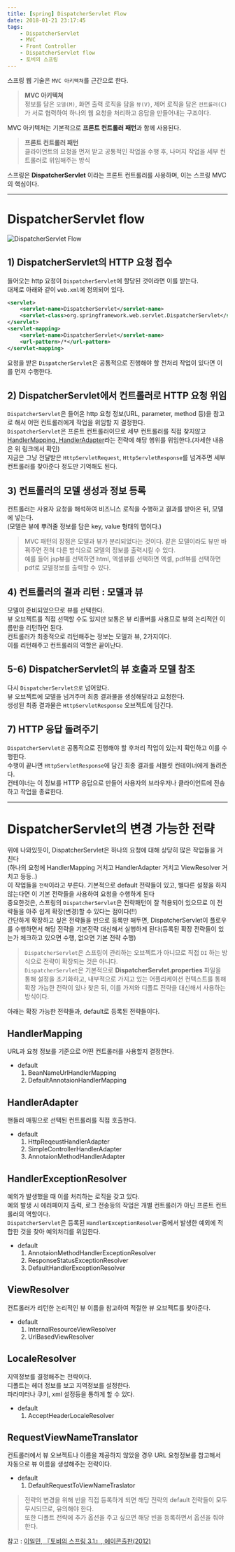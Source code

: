 ```yaml
---
title: [spring] DispatcherServlet Flow
date: 2018-01-21 23:17:45
tags:
    - DispatcherServlet
    - MVC
    - Front Controller
    - DispatcherServlet flow
    - 토비의 스프링
---
```


스프링 웹 기술은 `MVC 아키텍쳐`를 근간으로 한다.  
> **MVC 아키텍쳐**  
정보를 담은 `모델(M)`, 화면 출력 로직을 담을 `뷰(V)`, 제어 로직을 담은 `컨트롤러(C)`가 서로 협력하여 하나의 웹 요청을 처리하고 응답을 만들어내는 구조이다.  

MVC 아키텍처는 기본적으로 **프론트 컨트롤러 패턴**과 함께 사용된다.  
> **프론트 컨트롤러 패턴**  
클라이언트의 요청을 먼저 받고 공통적인 작업을 수행 후, 나머지 작업을 세부 컨트롤러로 위임해주는 방식  

스프링은 **DispatcherServlet** 이라는 프론트 컨트롤러를 사용하며, 이는 스프링 MVC의 핵심이다.  

---

# DispatcherServlet flow
![DispatcherServlet Flow](https://cloud2.zoolz.com/MyComputers/Images/Image.aspx?q=bT00MDcyNDcma2V5PTI0NzQwMzQzNTEmdHlwZT1sJno9MjAxOC8wOS8xMyAyMjoxMQ==#width80)  
## 1) DispatcherServlet의 HTTP 요청 접수
들어오는 http 요청이 `DispatcherServlet`에 할당된 것이라면 이를 받는다.  
대체로 아래와 같이 `web.xml`에 정의되어 있다.  
```xml
<servlet>
    <servlet-name>DispatcherServlet</servlet-name>
    <servlet-class>org.springframework.web.servlet.DispatcherServlet</servlet-class>
</servlet>
<servlet-mapping>
    <servlet-name>DispatcherServlet</servlet-name>
    <url-pattern>/*</url-pattern>
</servlet-mapping>
```
요청을 받은 `DispatcherServlet`은 공통적으로 진행해야 할 전처리 작업이 있다면 이를 먼저 수행한다.  

## 2) DispatcherServlet에서 컨트롤러로 HTTP 요청 위임
`DispatcherServlet`은 들어온 http 요청 정보(URL, parameter, method 등)을 참고로 해서 어떤 컨트롤러에게 작업을 위임할 지 결정한다.  
`DispatcherServlet`은 프론트 컨트롤러이므로 세부 컨트롤러를 직접 찾지않고 [HandlerMapping, HandlerAdapter](/spring/HandlerMapping-HandlerAdapter-HandlerInterceptor)라는 전략에 해당 행위를 위임한다.(자세한 내용은 위 링크에서 확인)  
지금은 그냥 전달받은 `HttpServletRequest`, `HttpServletResponse`를 넘겨주면 세부 컨트롤러를 찾아준다 정도만 기억해도 된다.  

## 3) 컨트롤러의 모델 생성과 정보 등록
컨트롤러는 사용자 요청을 해석하여 비즈니스 로직을 수행하고 결과를 받아온 뒤, 모델에 넣는다.  
(모델은 뷰에 뿌려줄 정보를 담은 key, value 형태의 맵이다.)  
> MVC 패턴의 장점은 모델과 뷰가 분리되었다는 것이다. 같은 모델이라도 뷰만 바꿔주면 전혀 다른 방식으로 모델의 정보를 출력시킬 수 있다.  
예를 들어 jsp뷰를 선택하면 html, 엑셀뷰를 선택하면 엑셀, pdf뷰를 선택하면 pdf로 모델정보를 출력할 수 있다.  

## 4) 컨트롤러의 결과 리턴 : 모델과 뷰
모델이 준비되었으므로 뷰를 선택한다.  
뷰 오브젝트를 직접 선택할 수도 있지만 보통은 뷰 리졸버를 사용므로 뷰의 논리적인 이름만을 리턴하면 된다.  
컨트롤러가 최종적으로 리턴해주는 정보는 모델과 뷰, 2가지이다.  
이를 리턴해주고 컨트롤러의 역할은 끝이난다.

## 5-6) DispatcherServlet의 뷰 호출과 모델 참조
다시 `DispatcherServlet으로` 넘어왔다.  
뷰 오브젝트에 모델을 넘겨주며 최종 결과물을 생성해달라고 요청한다.  
생성된 최종 결과물은 `HttpServletResponse` 오브젝트에 담긴다.  

## 7) HTTP 응답 돌려주기
`DispatcherServlet은` 공통적으로 진행해야 할 후처리 작업이 있는지 확인하고 이를 수행한다.  
수행이 끝나면 `HttpServletResponse`에 담긴 최종 결과를 서블릿 컨테이너에게 돌려준다.  
컨테이너는 이 정보를 HTTP 응답으로 만들어 사용자의 브라우저나 클라이언트에 전송하고 작업을 종료한다.  

---

# DispatcherServlet의 변경 가능한 전략
위에 나와있듯이, DispatcherServlet은 하나의 요청에 대해 상당히 많은 작업들을 거친다  
(하나의 요청에 HandlerMapping 거치고 HandlerAdapter 거치고 ViewResolver 거치고 등등..)  
이 작업들을 `전략`이라고 부른다. 기본적으로 default 전략들이 있고, 별다른 설정을 하지 않는다면 이 기본 전략들을 사용하여 요청을 수행하게 된다  
중요한것은, 스프링의 `DispatcherServlet`은 전략패턴이 잘 적용되어 있으므로 이 전략들을 아주 쉽게 확장(변경)할 수 있다는 점이다(!!)  
간단하게 확장하고 싶은 전략들을 빈으로 등록만 해두면, DispatcherServlet이 플로우를 수행하면서 해당 전략을 기본전략 대신해서 실행하게 된다(등록된 확장 전략들이 있는가 체크하고 있으면 수행, 없으면 기본 전략 수행)  
> `DispatcherServlet`은 스프링이 관리하는 오브젝트가 아니므로 직접 `DI` 하는 방식으로 전략이 확장되는 것은 아니다.  
`DispatcherServlet`은 기본적으로 **DispatcherServlet.properties** 파일을 통해 설정을 초기화하고,
내부적으로 가지고 있는 어플리케이션 컨텍스트를 통해 확장 가능한 전략이 있나 찾은 뒤, 이를 가져와 디폴트 전략을 대신해서 사용하는 방식이다.  

아래는 확장 가능한 전략들과, default로 등록된 전략들이다.  

## HandlerMapping
URL과 요청 정보를 기준으로 어떤 컨트롤러를 사용할지 결정한다.  
- default
    1. BeanNameUrlHandlerMapping
    2. DefaultAnnotaionHandlerMapping

## HandlerAdapter
핸들러 매핑으로 선택된 컨트롤러를 직접 호출한다.  
- default
    1. HttpReqeustHandlerAdapter
    2. SimpleControllerHandlerAdapter
    3. AnnotaionMethodHandlerAdapter

## HandlerExceptionResolver
예외가 발생했을 때 이를 처리하는 로직을 갖고 있다.  
예외 발생 시 에러페이지 출력, 로그 전송등의 작업은 개별 컨트롤러가 아닌 프론트 컨트롤러의 역할이다.  
`DispatcherServlet`은 등록된 `HandlerExceptionResolver`중에서 발생한 예외에 적합한 것을 찾아 예외처리를 위임한다.  
- default  
    1. AnnotaionMethodHandlerExceptionResolver
    2. ResponseStatusExceptionResolver
    3. DefaultHandlerExceptionResolver  

## ViewResolver
컨트롤러가 리턴한 논리적인 뷰 이름을 참고하여 적절한 뷰 오브젝트를 찾아준다.  
- default
    1. InternalResourceViewResolver
    2. UrlBasedViewResolver

## LocaleResolver
지역정보를 결정해주는 전략이다.  
디폴트는 헤더 정보를 보고 지역정보를 설정한다.  
파라미터나 쿠키, xml 설정등을 통하게 할 수 있다.  
- default
    1. AcceptHeaderLocaleResolver

## RequestViewNameTranslator
컨트롤러에서 뷰 오브젝트나 이름을 제공하지 않았을 경우 URL 요청정보를 참고해서 자동으로 뷰 이름을 생성해주는 전략이다.  
- default
    1. DefaultRequestToViewNameTraslator

> 전략의 변경을 위해 빈을 직접 등록하게 되면 해당 전략의 default 전략들이 모두 무시되므로, 유의해야 한다.  
> 또한 디폴트 전략에 추가 옵션을 주고 싶으면 해당 빈을 등록하면서 옵션을 줘야 한다.  

참고 : [이일민, 『토비의 스프링 3.1』, 에이콘출판(2012)](http://www.kyobobook.co.kr/product/detailViewKor.laf?ejkGb=KOR&mallGb=KOR&barcode=9788960773431&orderClick=LAG&Kc=)

<!-- more -->
